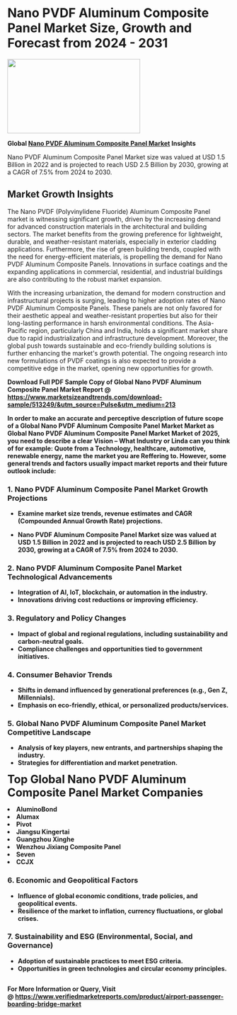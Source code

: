 <H1>Nano PVDF Aluminum Composite Panel Market Size, Growth and Forecast from 2024 - 2031</H1><img class="aligncenter size-medium wp-image-584254" src="https://thirdeyenews.in/wp-content/uploads/2024/09/Global-Market-Research-300x168.jpeg" alt="" width="300" height="168" /><p><strong>Global&nbsp;<a href="https://www.marketsizeandtrends.com/download-sample/513249/&amp;utm_source=Pulse&amp;utm_medium=213">Nano PVDF Aluminum Composite Panel Market</a> Insights</strong></p><p>Nano PVDF Aluminum Composite Panel Market size was valued at USD 1.5 Billion in 2022 and is projected to reach USD 2.5 Billion by 2030, growing at a CAGR of 7.5% from 2024 to 2030.</p><p><h2>Market Growth Insights</h2> <p>The Nano PVDF (Polyvinylidene Fluoride) Aluminum Composite Panel market is witnessing significant growth, driven by the increasing demand for advanced construction materials in the architectural and building sectors. The market benefits from the growing preference for lightweight, durable, and weather-resistant materials, especially in exterior cladding applications. Furthermore, the rise of green building trends, coupled with the need for energy-efficient materials, is propelling the demand for Nano PVDF Aluminum Composite Panels. Innovations in surface coatings and the expanding applications in commercial, residential, and industrial buildings are also contributing to the robust market expansion.</p> <p><strong></strong></p> <p>With the increasing urbanization, the demand for modern construction and infrastructural projects is surging, leading to higher adoption rates of Nano PVDF Aluminum Composite Panels. These panels are not only favored for their aesthetic appeal and weather-resistant properties but also for their long-lasting performance in harsh environmental conditions. The Asia-Pacific region, particularly China and India, holds a significant market share due to rapid industrialization and infrastructure development. Moreover, the global push towards sustainable and eco-friendly building solutions is further enhancing the market's growth potential. The ongoing research into new formulations of PVDF coatings is also expected to provide a competitive edge in the market, opening new opportunities for growth.</p> <p><strong></p><p><span class=""><strong>Download Full PDF Sample Copy of Global Nano PVDF Aluminum Composite Panel Market Report</strong> @ <a href="https://www.marketsizeandtrends.com/download-sample/513249/&amp;utm_source=Pulse&amp;utm_medium=213" target="_blank">https://www.marketsizeandtrends.com/download-sample/513249/&amp;utm_source=Pulse&amp;utm_medium=213</a></span></p><p>In order to make an accurate and perceptive description of future scope of a Global&nbsp;Nano PVDF Aluminum Composite Panel Market Market as Global&nbsp;Nano PVDF Aluminum Composite Panel Market Market of 2025, you need to describe a clear Vision &ndash; What Industry or Linda can you think of for example: Quote from a Technology, healthcare, automotive, renewable energy, name the market you are Reffering to. However, some general trends and factors usually impact market reports and their future outlook include:</p><h3>1.&nbsp;<strong>Nano PVDF Aluminum Composite Panel Market Growth Projections</strong></h3><ul><li>Examine market size trends, revenue estimates and CAGR (Compounded Annual Growth Rate) projections.</li><li><p>Nano PVDF Aluminum Composite Panel Market size was valued at USD 1.5 Billion in 2022 and is projected to reach USD 2.5 Billion by 2030, growing at a CAGR of 7.5% from 2024 to 2030.</p></li></ul><h3>2.&nbsp;<strong>Nano PVDF Aluminum Composite Panel Market Technological Advancements</strong></h3><ul><li>Integration of AI, IoT, blockchain, or automation in the industry.</li><li>Innovations driving cost reductions or improving efficiency.</li></ul><h3>3.&nbsp;<strong>Regulatory and Policy Changes</strong></h3><ul><li>Impact of global and regional regulations, including sustainability and carbon-neutral goals.</li><li>Compliance challenges and opportunities tied to government initiatives.</li></ul><h3>4.&nbsp;<strong>Consumer Behavior Trends</strong></h3><ul><li>Shifts in demand influenced by generational preferences (e.g., Gen Z, Millennials).</li><li>Emphasis on eco-friendly, ethical, or personalized products/services.</li></ul><h3>5.&nbsp;<strong>Global Nano PVDF Aluminum Composite Panel Market Competitive Landscape</strong></h3><ul><li>Analysis of key players, new entrants, and partnerships shaping the industry.</li><li>Strategies for differentiation and market penetration.</li></ul><p data-pm-slice="1 1 []"><span style="color: inherit; font-family: inherit; font-size: 25px;">Top Global Nano PVDF Aluminum Composite Panel Market Companies</span></p><div class="" data-test-id=""><p><li>AluminoBond</li><li> Alumax</li><li> Pivot</li><li> Jiangsu Kingertai</li><li> Guangzhou Xinghe</li><li> Wenzhou Jixiang Composite Panel</li><li> Seven</li><li> CCJX</li></p></div><h3>6.&nbsp;<strong>Economic and Geopolitical Factors</strong></h3><ul><li>Influence of global economic conditions, trade policies, and geopolitical events.</li><li>Resilience of the market to inflation, currency fluctuations, or global crises.</li></ul><h3>7.&nbsp;<strong>Sustainability and ESG (Environmental, Social, and Governance)</strong></h3><ul><li>Adoption of sustainable practices to meet ESG criteria.</li><li>Opportunities in green technologies and circular economy principles.</li></ul><h2><strong style="font-size: 14px;">For More Information or Query, Visit @&nbsp;</strong><a style="background-color: #ffffff; font-size: 14px;" href="https://www.marketsizeandtrends.com/report/nano-pvdf-aluminum-composite-panel-market/" target="_blank">https://www.verifiedmarketreports.com/product/airport-passenger-boarding-bridge-market</a></h2>
